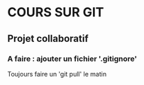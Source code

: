 # COURS SUR GIT

## Projet collaboratif

### A faire : ajouter un fichier '.gitignore'

Toujours faire un 'git pull' le matin
